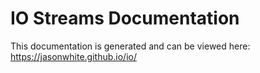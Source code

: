 # IO Streams Documentation

This documentation is generated and can be viewed here:
https://jasonwhite.github.io/io/

